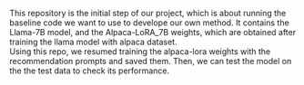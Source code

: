 This repository is the initial step of our project, which is about running the baseline code we want to use to develope our own method. It contains the Llama-7B model, and the Alpaca-LoRA_7B weights, which are obtained after training the llama model with alpaca dataset.   
Using this repo, we resumed training the alpaca-lora weights with the recommendation prompts and saved them. Then, we can test the model on the the test data to check its performance.<br />   
